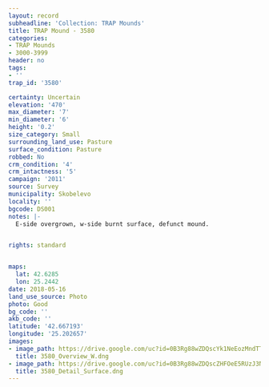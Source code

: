 ```yaml
---
layout: record
subheadline: 'Collection: TRAP Mounds'
title: TRAP Mound - 3580
categories:
- TRAP Mounds
- 3000-3999
header: no
tags:
- ''
trap_id: '3580'

certainty: Uncertain
elevation: '470'
max_diameter: '7'
min_diameter: '6'
height: '0.2'
size_category: Small
surrounding_land_use: Pasture
surface_condition: Pasture
robbed: No
crm_condition: '4'
crm_intactness: '5'
campaign: '2011'
source: Survey
municipality: Skobelevo
locality: ''
bgcode: DS001
notes: |-
  E-side overgrown, w-side burnt surface, defunct mound.


rights: standard


maps:
  lat: 42.6285
  lon: 25.2442
date: 2018-05-16
land_use_source: Photo
photo: Good
bg_code: ''
akb_code: ''
latitude: '42.667193'
longitude: '25.202657'
images:
- image_path: https://drive.google.com/uc?id=0B3Rg88wZDQscYk1NeEozMndTTjA
  title: 3580_Overview_W.dng
- image_path: https://drive.google.com/uc?id=0B3Rg88wZDQscZHFOeE5RUzJ3Nzg
  title: 3580_Detail_Surface.dng
---
```

